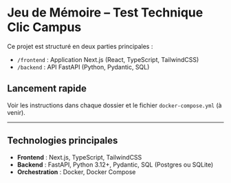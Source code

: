 # Jeu de Mémoire – Test Technique Clic Campus

Ce projet est structuré en deux parties principales :

- `/frontend` : Application Next.js (React, TypeScript, TailwindCSS)
- `/backend` : API FastAPI (Python, Pydantic, SQL)

## Lancement rapide

Voir les instructions dans chaque dossier et le fichier `docker-compose.yml` (à venir).

---

## Technologies principales
- **Frontend** : Next.js, TypeScript, TailwindCSS
- **Backend** : FastAPI, Python 3.12+, Pydantic, SQL (Postgres ou SQLite)
- **Orchestration** : Docker, Docker Compose 